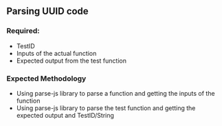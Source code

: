 ## Parsing UUID code

### Required:

- TestID
- Inputs of the actual function 
- Expected output from the test function

### Expected Methodology

- Using parse-js library to parse a function and getting the inputs of the function
- Using parse-js library to parse the test function and getting the expected output and TestID/String



